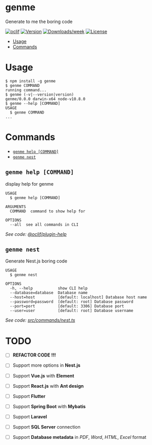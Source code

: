 genme
=====

Generate to me the boring code

[![oclif](https://img.shields.io/badge/cli-oclif-brightgreen.svg)](https://oclif.io)
[![Version](https://img.shields.io/npm/v/genme.svg)](https://npmjs.org/package/genme)
[![Downloads/week](https://img.shields.io/npm/dw/genme.svg)](https://npmjs.org/package/genme)
[![License](https://img.shields.io/npm/l/genme.svg)](https://github.com/KLC215/genme/blob/master/package.json)

<!-- toc -->
* [Usage](#usage)
* [Commands](#commands)
<!-- tocstop -->
# Usage
<!-- usage -->
```sh-session
$ npm install -g genme
$ genme COMMAND
running command...
$ genme (-v|--version|version)
genme/0.0.0 darwin-x64 node-v10.8.0
$ genme --help [COMMAND]
USAGE
  $ genme COMMAND
...
```
<!-- usagestop -->
# Commands
<!-- commands -->
* [`genme help [COMMAND]`](#genme-help-command)
* [`genme nest`](#genme-nest)

## `genme help [COMMAND]`

display help for genme

```
USAGE
  $ genme help [COMMAND]

ARGUMENTS
  COMMAND  command to show help for

OPTIONS
  --all  see all commands in CLI
```

_See code: [@oclif/plugin-help](https://github.com/oclif/plugin-help/blob/v2.1.2/src/commands/help.ts)_

## `genme nest`

Generate Nest.js boring code

```
USAGE
  $ genme nest

OPTIONS
  -h, --help           show CLI help
  --database=database  Database name
  --host=host          [default: localhost] Database host name
  --password=password  [default: root] Database password
  --port=port          [default: 3306] Database port
  --user=user          [default: root] Database username
```

_See code: [src/commands/nest.ts](https://github.com/KLC215/genme/blob/v0.0.0/src/commands/nest.ts)_
<!-- commandsstop -->

# TODO
- [ ] **REFACTOR CODE !!!**
- [ ] Support more options in **Nest.js**
- [ ] Support **Vue.js** with **Element**
- [ ] Support **React.js** with **Ant design**
- [ ] Support **Flutter**
- [ ] Support **Spring Boot** with **Mybatis**
- [ ] Support **Laravel** 
- [ ] Support **SQL Server** connection
- [ ] Support **Database metadata** in *PDF*, *Word*, *HTML*, *Excel* format

